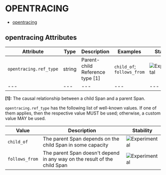 
<!--- Hugo front matter used to generate the website version of this page:
--->

# OPENTRACING

- [opentracing](#opentracing)


## opentracing Attributes

| Attribute  | Type | Description  | Examples  | Stability |
|---|---|---|---|---|
| `opentracing.ref_type` | string | Parent-child Reference type [1] |`child_of`; `follows_from` | ![Experimental](https://img.shields.io/badge/-experimental-blue) |
|---|---|---|---|---|

**[1]:** The causal relationship between a child Span and a parent Span.


`opentracing.ref_type` has the following list of well-known values. If one of them applies, then the respective value MUST be used; otherwise, a custom value MAY be used.

| Value  | Description | Stability |
|---|---|---|
| `child_of` | The parent Span depends on the child Span in some capacity |  ![Experimental](https://img.shields.io/badge/-experimental-blue) |
| `follows_from` | The parent Span doesn't depend in any way on the result of the child Span |  ![Experimental](https://img.shields.io/badge/-experimental-blue) |

